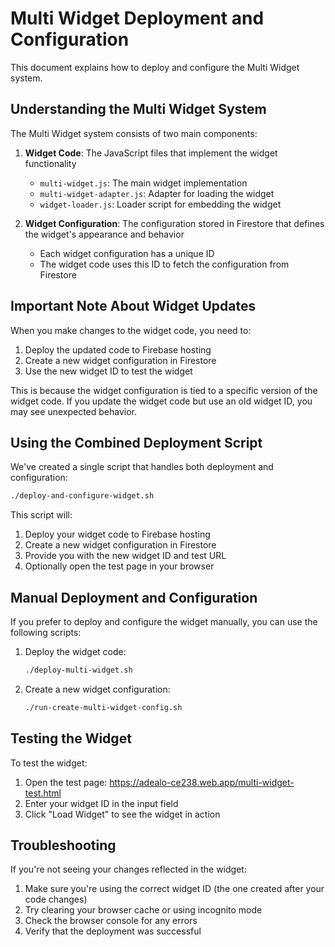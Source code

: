 # Multi Widget Deployment and Configuration

This document explains how to deploy and configure the Multi Widget system.

## Understanding the Multi Widget System

The Multi Widget system consists of two main components:

1. **Widget Code**: The JavaScript files that implement the widget functionality
   - `multi-widget.js`: The main widget implementation
   - `multi-widget-adapter.js`: Adapter for loading the widget
   - `widget-loader.js`: Loader script for embedding the widget

2. **Widget Configuration**: The configuration stored in Firestore that defines the widget's appearance and behavior
   - Each widget configuration has a unique ID
   - The widget code uses this ID to fetch the configuration from Firestore

## Important Note About Widget Updates

When you make changes to the widget code, you need to:

1. Deploy the updated code to Firebase hosting
2. Create a new widget configuration in Firestore
3. Use the new widget ID to test the widget

This is because the widget configuration is tied to a specific version of the widget code. If you update the widget code but use an old widget ID, you may see unexpected behavior.

## Using the Combined Deployment Script

We've created a single script that handles both deployment and configuration:

```bash
./deploy-and-configure-widget.sh
```

This script will:

1. Deploy your widget code to Firebase hosting
2. Create a new widget configuration in Firestore
3. Provide you with the new widget ID and test URL
4. Optionally open the test page in your browser

## Manual Deployment and Configuration

If you prefer to deploy and configure the widget manually, you can use the following scripts:

1. Deploy the widget code:
   ```bash
   ./deploy-multi-widget.sh
   ```

2. Create a new widget configuration:
   ```bash
   ./run-create-multi-widget-config.sh
   ```

## Testing the Widget

To test the widget:

1. Open the test page: https://adealo-ce238.web.app/multi-widget-test.html
2. Enter your widget ID in the input field
3. Click "Load Widget" to see the widget in action

## Troubleshooting

If you're not seeing your changes reflected in the widget:

1. Make sure you're using the correct widget ID (the one created after your code changes)
2. Try clearing your browser cache or using incognito mode
3. Check the browser console for any errors
4. Verify that the deployment was successful
